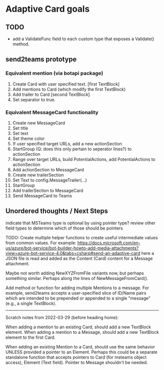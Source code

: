 # Adaptive Card goals

## TODO

- add a ValidateFunc field to each custom type that exposes a Validate()
  method.

## send2teams prototype

### Equivalent mention (via botapi package)

1. Create Card with user specified text. [first TextBlock]
1. Add mentions to Card (which modify the first TextBlock)
1. Add trailer to Card [second TextBlock]
1. Set separator to true.

### Equivalent MessageCard functionality

1. Create new MessageCard
1. Set title
1. Set text
1. Set theme color
1. If user specified target URLs, add a new actionSection
1. StartGroup (Q: does this only pertain to seperator lines?) to actionSection
1. Range over target URLs, build PotentialActions, add PotentialActions to actionSection
1. Add actionSection to MessageCard
1. Create new trailerSection
1. Set Text to config.MessageTrailer(...)
1. StartGroup
1. Add trailerSection to MessageCard
1. Send MessageCard to Teams

## Unordered thoughts / Next Steps

indicate that MSTeams type is optional by using pointer type?
review other field types to determine which of those should be pointers

TODO: Create multiple helper functions to create useful intermediate values
from common values.
For example:
https://docs.microsoft.com/en-us/azure/bot-service/bot-builder-howto-add-media-attachments?view=azure-bot-service-4.0&tabs=csharp#send-an-adaptive-card
here a JSON file is read and added as the Content (Card) content for a Message
attachment.

Maybe not worth adding NewXYZFromFile variants now, but perhaps something
similar. Perhaps along the lines of NewMessageFromCard().

Add method or function for adding multiple Mentions to a message. For example,
send2teams accepts a user-specified slice of ID/Name pairs which are intended
to be prepended or appended to a single "message" (e.g., a single TextBlock).

------------

Scratch notes from 2022-03-29 (before heading home):

When adding a mention to an existing Card, should add a new TextBlock element.
When adding a mention to a Message, should add a new TextBlock element to the
first Card.

When adding an existing Mention to a Card, should use the same behavior UNLESS
provided a pointer to an Element. Perhaps this could be a separate standalone
function that accepts pointers to Card (for msteams object access), Element
(Text field). Pointer to Message shouldn't be needed.
